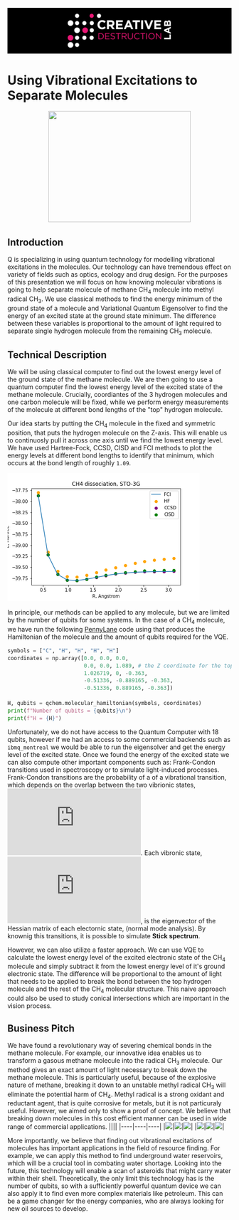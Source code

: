 ![CDL 2020 Cohort Project](../figures/CDL_logo.jpg)
# Using Vibrational Excitations to Separate Molecules

<p align="center">
  <img height=250 width=320 src="https://lh3.googleusercontent.com/proxy/VR-QHyYQf8z2JKChe0SMfZuBj0BZBRDEQh1sOK8vPVJqGLBBKLVM0GIzGSHTvcvshWPO0chq3Jx1jABJ_LxownQAnJ7a6C-8QrSS">
 </p> 


## Introduction

Q is specializing in using quantum technology for modelling vibrational excitations in the molecules. Our technology can have tremendous effect on variety of fields such as optics, ecology and drug design. For the purposes of this presentation we will focus on how knowing molecular vibrations is going to help separate  molecule of methane CH<sub>4</sub> molecule into methyl radical CH<sub>3</sub>. We use classical methods to find the energy minimum of the ground state of a molecule and Variational Quantum Eigensolver to find the energy of an excited state at the ground state minimum. The difference between these variables is proportional to the amount of light required to separate single hydrogen molecule from the remaining CH<sub>3</sub> molecule. 

## Technical Description

We will be using classical computer to find out the lowest energy level of the ground state of the methane molecule. We are then going to use a quantum computer find the lowest energy level of the excited state of the methane molecule. Crucially, coordiantes of the 3 hydrogen molecules and one carbon molecule will be fixed, while we perform energy measurements of the molecule at different bond lengths of the "top" hydrogen molecule. 

Our idea starts by putting the CH<sub>4</sub> molecule in the fixed and symmetric position, that puts the hydrogen molecule on the Z-axis. This will enable us to continuosly pull it across one axis until we find the lowest energy level. We have used Hartree-Fock, CCSD, CISD and FCI methods to plot the energy levels at different bond lengths to identify that minimum, which occurs at the bond length of roughly `1.09`.

<img src = "./business_proposal/ch4_dissociation.png"> </img>

In principle, our methods can be applied to any molecule, but we are limited by the number of qubits for some systems. In the case of a CH<sub>4</sub> molecule, we have run the following [PennyLane](https://pennylane.ai/) code using that produces the Hamiltonian of the molecule and the amount of qubits required for the VQE.

```py
symbols = ["C", "H", "H", "H", "H"]
coordinates = np.array([0.0, 0.0, 0.0, 
                        0.0, 0.0, 1.089, # the Z coordinate for the top hydrogen molecule determined from classical methods
                        1.026719, 0, -0.363, 
                        -0.51336, -0.889165, -0.363, 
                        -0.51336, 0.889165, -0.363])

H, qubits = qchem.molecular_hamiltonian(symbols, coordinates) 
print(f"Number of qubits = {qubits}\n")
print(f"H = {H}")
```

Unfortunately, we do not have access to the Quantum Computer with 18 qubits, however if we had an access to some commercial backends such as `ibmq_montreal` we would be able to run the eigensolver and get the energy level of the excited state. Once we found the energy of the excited state we can also compute other important components such as: Frank-Condon transitions used in spectroscopy or to simulate light-induced processes. 
Frank-Condon transitions are the probability of a of a vibrational transition, which depends on the overlap between the two vibrionic states, ![](https://latex.codecogs.com/gif.latex?P_%7B%5Cnu_1%20%5Cto%20%5Cnu_0%7D%20%3D%20%5Clangle%20%5Cnu_1%20%5Cmid%20%5Cboldsymbol%7B%5Cmu%7D%20%5Cmid%20%5Cnu_0%20%5Crangle). Each vibronic state, ![](https://latex.codecogs.com/gif.latex?%5Cmid%20%5Cnu_0%20%5Crangle), is the eigenvector of the Hessian matrix of each electornic state, (normal mode analysis). By knownig this transitions, it is possible to simulate **Stick spectrum**.
 
However, we can also utilize a faster approach. We can use VQE to calculate the lowest energy level of the excited electronic state of the CH<sub>4</sub> molecule and simply subtract it from the lowest energy level of it's ground electronic state. The difference will be proportional to the amount of light that needs to be applied to break the bond between the top hydrogen molecule and the rest of the CH<sub>4</sub> molecular structure. This naive approach could also be used to study conical intersections which are important in the vision process. 

## Business Pitch
We have found a revolutionary way of severing chemical bonds in the methane molecule. For example, our innovative idea enables us to transform a gasous methane molecule into the radical CH<sub>3</sub> molecule. Our method gives an exact amount of light necessary to break down the methane molecule. This is particularly useful, because of the explosive nature of methane, breaking it down to an unstable methyl radical CH<sub>3</sub> will eliminate the potential harm of CH<sub>4</sub>. Methyl radical is a strong oxidant and reductant agent, that is quite corrosive for metals, but it is not particuraly useful. However, we aimed only to show a proof of concept. We believe that breaking down molecules in this cost efficient manner can be used in wide range of commercial applications. 
||||
|----|----|----|
|<img src="https://upload.wikimedia.org/wikipedia/commons/0/0e/Symmetrical_stretching.gif"></img>|<img src="https://upload.wikimedia.org/wikipedia/commons/0/0c/Asymmetrical_stretching.gif"></img>|<img src="https://upload.wikimedia.org/wikipedia/commons/6/60/Scissoring.gif"></img>|
|<img src="https://upload.wikimedia.org/wikipedia/commons/1/14/Modo_rotacao.gif"></img>|<img src="https://upload.wikimedia.org/wikipedia/commons/8/84/Wagging.gif"></img>|<img src="https://upload.wikimedia.org/wikipedia/commons/4/40/Twisting.gif"></img>|

More importantly, we believe that finding out vibrational excitations of molecules has important applications in the field of resource finding. For example, we can apply this method to find underground water reservoirs, which will be a crucial tool in combating water shortage. Looking into the future, this technology will enable a scan of asteroids that might carry water within their shell. Theoretically, the only limit this technology has is the number of qubits, so with a sufficiently powerful quantum device we can also apply it to find even more complex materials like petroleum. This can be a game changer for the energy companies, who are always looking for new oil sources to develop.  

